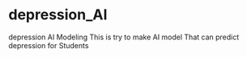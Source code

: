 # depression_AI
depression AI Modeling
This is try to make AI model That can predict depression for Students
